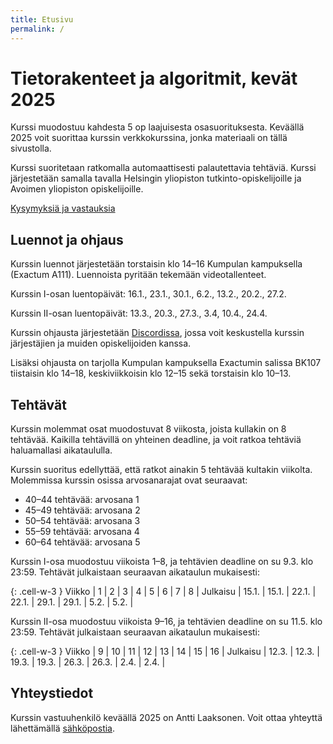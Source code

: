 ```yaml
---
title: Etusivu
permalink: /
---
```

    
# Tietorakenteet ja algoritmit, kevät 2025

Kurssi muodostuu kahdesta 5 op laajuisesta osasuorituksesta. Keväällä 2025 voit suorittaa kurssin verkkokurssina, jonka materiaali on tällä sivustolla.

Kurssi suoritetaan ratkomalla automaattisesti palautettavia tehtäviä. Kurssi järjestetään samalla tavalla Helsingin yliopiston tutkinto-opiskelijoille ja Avoimen yliopiston opiskelijoille.

[Kysymyksiä ja vastauksia](kysymykset)

## Luennot ja ohjaus

Kurssin luennot järjestetään torstaisin klo 14–16 Kumpulan kampuksella (Exactum A111). Luennoista pyritään tekemään videotallenteet.

Kurssin I-osan luentopäivät: 16.1., 23.1., 30.1., 6.2., 13.2., 20.2., 27.2.

Kurssin II-osan luentopäivät: 13.3., 20.3., 27.3., 3.4, 10.4., 24.4.

Kurssin ohjausta järjestetään [Discordissa](https://study.cs.helsinki.fi/discord/join/tira), jossa voit keskustella kurssin järjestäjien ja muiden opiskelijoiden kanssa.

Lisäksi ohjausta on tarjolla Kumpulan kampuksella Exactumin salissa BK107 tiistaisin klo 14–18, keskiviikkoisin klo 12–15 sekä torstaisin klo 10–13.

## Tehtävät

Kurssin molemmat osat muodostuvat 8 viikosta, joista kullakin on 8 tehtävää. Kaikilla tehtävillä on yhteinen deadline, ja voit ratkoa tehtäviä haluamallasi aikataululla.

Kurssin suoritus edellyttää, että ratkot ainakin 5 tehtävää kultakin viikolta. Molemmissa kurssin osissa arvosanarajat ovat seuraavat:

* 40–44 tehtävää: arvosana 1
* 45–49 tehtävää: arvosana 2
* 50–54 tehtävää: arvosana 3
* 55–59 tehtävää: arvosana 4
* 60–64 tehtävää: arvosana 5

Kurssin I-osa muodostuu viikoista 1–8, ja tehtävien deadline on su 9.3. klo 23:59. Tehtävät julkaistaan seuraavan aikataulun mukaisesti:

{: .cell-w-3 }
Viikko | 1 | 2 | 3 | 4 | 5 | 6 | 7 | 8 |
Julkaisu | 15.1. | 15.1. | 22.1. | 22.1. | 29.1. | 29.1. | 5.2. | 5.2. |

Kurssin II-osa muodostuu viikoista 9–16, ja tehtävien deadline on su 11.5. klo 23:59. Tehtävät julkaistaan seuraavan aikataulun mukaisesti:

{: .cell-w-3 }
Viikko | 9 | 10 | 11 | 12 | 13 | 14 | 15 | 16 |
Julkaisu | 12.3. | 12.3. | 19.3. | 19.3. | 26.3. | 26.3. | 2.4. | 2.4. |

## Yhteystiedot

Kurssin vastuuhenkilö keväällä 2025 on Antti Laaksonen. Voit ottaa yhteyttä lähettämällä [sähköpostia](mailto:ahslaaks@cs.helsinki.fi).
